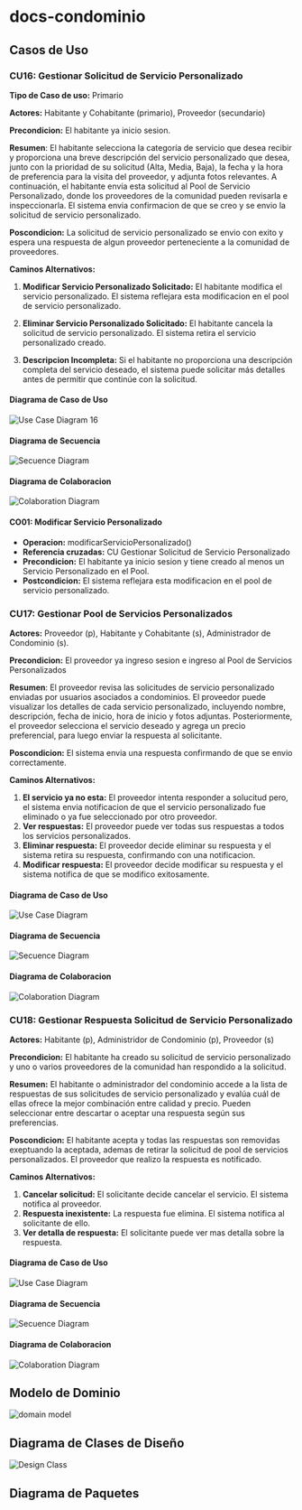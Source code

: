 # docs-condominio

## Casos de Uso
### CU16: Gestionar Solicitud de Servicio Personalizado

**Tipo de Caso de uso:** Primario

**Actores:** Habitante y Cohabitante (primario), Proveedor (secundario)

**Precondicion:** El habitante ya inicio sesion.

**Resumen**: El habitante selecciona la categoría de servicio que desea recibir y proporciona una breve descripción del servicio personalizado que desea, junto con la prioridad de su solicitud (Alta, Media, Baja), la fecha y la hora de preferencia para la visita del proveedor, y adjunta fotos relevantes. A continuación, el habitante envía esta solicitud al Pool de Servicio Personalizado, donde los proveedores de la comunidad pueden revisarla e inspeccionarla. El sistema envia confirmacion de que se creo y se envio la solicitud de servicio personalizado.

**Poscondicion:** La solicitud de servicio personalizado se envio con exito y espera una respuesta de algun proveedor perteneciente a la comunidad de proveedores.

**Caminos Alternativos:**
1.  **Modificar Servicio Personalizado Solicitado:** El habitante modifica el servicio personalizado. El sistema reflejara esta modificacion en el pool de servicio personalizado.
2. **Eliminar Servicio Personalizado Solicitado:** El habitante cancela la solicitud de servicio personalizado. El sistema retira el servicio personalizado creado.

3. **Descripcion Incompleta:** Si el habitante no proporciona una descripción completa del servicio deseado, el sistema puede solicitar más detalles antes de permitir que continúe con la solicitud.

#### Diagrama de Caso de Uso
![Use Case Diagram 16](./docs/out/usecases/CU16/UCD16/UCD16.png)

#### Diagrama de Secuencia
![Secuence Diagram](./docs/out/usecases/CU16/SD16/SD16.png)

#### Diagrama de Colaboracion
![Colaboration Diagram](./docs/out/usecases/CU16/CD16/CD16.png)

#### CO01: Modificar Servicio Personalizado
- **Operacion:** modificarServicioPersonalizado()
- **Referencia cruzadas:** CU Gestionar Solicitud de Servicio Personalizado
- **Precondicion:** El habitante ya inicio sesion y tiene creado al menos un Servicio Personalizado en el Pool.
- **Postcondicion:**   El sistema reflejara esta modificacion en el pool de servicio personalizado. 
### 

### CU17: Gestionar Pool de Servicios Personalizados
**Actores:** Proveedor (p), Habitante y Cohabitante (s), Administrador de Condominio (s).

**Precondicion:** El proveedor ya ingreso sesion e ingreso al Pool de Servicios Personalizados

**Resumen**: El proveedor revisa las solicitudes de servicio personalizado enviadas por usuarios asociados a condominios. El proveedor puede visualizar los detalles de cada servicio personalizado, incluyendo nombre, descripción, fecha de inicio, hora de inicio y fotos adjuntas. Posteriormente, el proveedor selecciona el servicio deseado y agrega un precio preferencial, para luego enviar la respuesta al solicitante.

**Poscondicion:** El sistema envia una respuesta confirmando de que se envio correctamente.

**Caminos Alternativos:**
1.  **El servicio ya no esta:** El proveedor intenta responder a solucitud pero, el sistema envia notificacion de que el servicio personalizado fue eliminado o ya fue seleccionado por otro proveedor.
2. **Ver respuestas:** El proveedor puede ver todas sus respuestas a todos los servicios personalizados. 
3. **Eliminar respuesta:** El proveedor decide eliminar su respuesta y el sistema retira su respuesta, confirmando con una notificacion.
4. **Modificar respuesta:** El proveedor decide modificar su respuesta y el sistema notifica de que se modifico exitosamente. 

#### Diagrama de Caso de Uso
![Use Case Diagram](./docs/out/usecases/CU17/UCD17/UCD17.png)

#### Diagrama de Secuencia
![Secuence Diagram](./docs/out/usecases/CU17/SD17/SD17.png)

#### Diagrama de Colaboracion
![Colaboration Diagram](./docs/out/usecases/CU17/CD.17/CD.17.png)


### CU18: Gestionar Respuesta Solicitud de Servicio Personalizado
**Actores:** Habitante (p), Administridor de Condominio (p), Proveedor (s)

**Precondicion:** El habitante ha creado su solicitud de servicio personalizado y uno o varios proveedores de la comunidad han respondido a la solicitud.

**Resumen:** El habitante o administrador del condominio accede a la lista de respuestas de sus solicitudes de servicio personalizado y evalúa cuál de ellas ofrece la mejor combinación entre calidad y precio. Pueden seleccionar entre descartar o aceptar una respuesta según sus preferencias.

**Poscondicion:** El habitante acepta y todas las respuestas son removidas exeptuando la aceptada, ademas de retirar la solicitud de pool de servicios personalizados. El proveedor que realizo la respuesta es notificado.

**Caminos Alternativos:**
1.  **Cancelar solicitud:** El solicitante decide cancelar el servicio. El sistema notifica al proveedor.
2. **Respuesta inexistente:** La respuesta fue elimina. El sistema notifica al solicitante de ello. 
3. **Ver detalla de respuesta:** El solicitante puede ver mas detalla sobre la respuesta.


#### Diagrama de Caso de Uso
![Use Case Diagram](./docs/out/usecases/CU18/UCD18/UCD18.png)

#### Diagrama de Secuencia
![Secuence Diagram](./docs/out/usecases/CU18/SD18/SD18.png)

#### Diagrama de Colaboracion
![Colaboration Diagram](./docs/out/usecases/CU18/CD.18/CD.18.png)

## Modelo de Dominio
![domain model](./docs/out/domain-model/domain-model/domain-model.png)

## Diagrama de Clases de Diseño

![Design Class](./docs/out/design-class/design-class/design-class.png)

## Diagrama de Paquetes